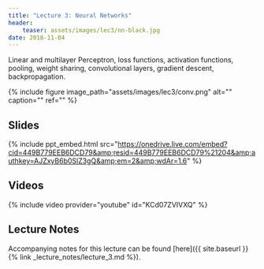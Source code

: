 ```yaml
---
title: "Lecture 3: Neural Networks"
header:
    teaser: assets/images/lec3/nn-black.jpg
date: 2018-11-04
---
```


Linear and multilayer Perceptron, loss functions, activation functions, pooling,
weight sharing, convolutional layers, gradient descent, backpropagation.

{% include figure
image_path="assets/images/lec3/conv.png"
alt="" caption="" ref=""
%}

## Slides

{% include ppt_embed.html
src="https://onedrive.live.com/embed?cid=449B779EEB6DCD79&amp;resid=449B779EEB6DCD79%21204&amp;authkey=AJZxyB6b0SlZ3gQ&amp;em=2&amp;wdAr=1.6" %}

## Videos

{% include video provider="youtube" id="KCd07ZVIVXQ" %}

## Lecture Notes

Accompanying notes for this lecture can be found [here]({{ site.baseurl }}{% link _lecture_notes/lecture_3.md %}).
